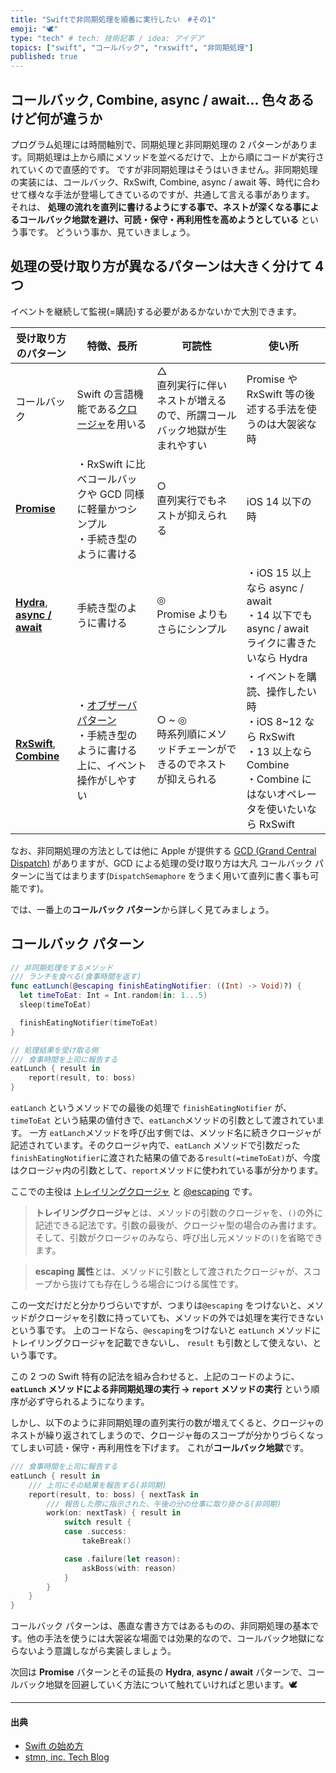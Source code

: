 ```yaml
---
title: "Swiftで非同期処理を順番に実行したい　#その1"
emoji: "🕊"
type: "tech" # tech: 技術記事 / idea: アイデア
topics: ["swift", "コールバック", "rxswift", "非同期処理"]
published: true
---
```


## コールバック, Combine, async / await... 色々あるけど何が違うか

プログラム処理には時間軸別で、同期処理と非同期処理の 2 パターンがあります。同期処理は上から順にメソッドを並べるだけで、上から順にコードが実行されていくので直感的です。
ですが非同期処理はそうはいきません。非同期処理の実装には、コールバック、RxSwift, Combine, async / await 等、時代に合わせて様々な手法が登場してきているのですが、共通して言える事があります。
それは、
**処理の流れを直列に書けるようにする事で、ネストが深くなる事によるコールバック地獄を避け、可読・保守・再利用性を高めようとしている**
という事です。
どういう事か、見ていきましょう。

## 処理の受け取り方が異なるパターンは大きく分けて 4 つ

イベントを継続して監視(=購読)する必要があるかないかで大別できます。

| 受け取り方のパターン                                                                                                                                     | 特徴、長所                                                                                                                                                                                 | 可読性                                                                    | 使い所                                                                                                                                   |
| -------------------------------------------------------------------------------------------------------------------------------------------------------- | ------------------------------------------------------------------------------------------------------------------------------------------------------------------------------------------ | ------------------------------------------------------------------------- | ---------------------------------------------------------------------------------------------------------------------------------------- |
| コールバック                                                                                                                                             | Swift の言語機能である[クロージャ](https://swift.codelly.dev/guide/%E3%82%AF%E3%83%AD%E3%83%BC%E3%82%B8%E3%83%A3/#%E3%82%AF%E3%83%AD%E3%83%BC%E3%82%B8%E3%83%A3%E3%81%A8%E3%81%AF)を用いる | △<br>直列実行に伴いネストが増えるので、所謂コールバック地獄が生まれやすい | Promise や RxSwift 等の後述する手法を使うのは大袈裟な時                                                                                  |
| [**Promise**](https://github.com/google/promises)                                                                                                        | ・RxSwift に比べコールバックや GCD 同様に軽量かつシンプル<br> ・手続き型のように書ける                                                                                                     | ○<br>直列実行でもネストが抑えられる                                       | iOS 14 以下の時                                                                                                                          |
| [**Hydra**](https://github.com/malcommac/Hydra), [**async / await**](https://developer.apple.com/documentation/swift/concurrency#asynchronous-sequences) | 手続き型のように書ける                                                                                                                                                                     | ◎<br>Promise よりもさらにシンプル                                         | ・iOS 15 以上なら async / await<br>・14 以下でも async / await ライクに書きたいなら Hydra                                                |
| [**RxSwift**](https://github.com/ReactiveX/RxSwift), [**Combine**](https://developer.apple.com/documentation/combine)                                    | ・[オブザーバパターン](https://ja.wikipedia.org/wiki/Observer_%E3%83%91%E3%82%BF%E3%83%BC%E3%83%B3)<br>・手続き型のように書ける上に、イベント操作がしやすい                                | ○ ~ ◎<br>時系列順にメソッドチェーンができるのでネストが抑えられる         | ・イベントを購読、操作したい時<br>・iOS 8~12 なら RxSwift<br>・13 以上なら Combine<br>・Combine にはないオペレータを使いたいなら RxSwift |

なお、非同期処理の方法としては他に Apple が提供する [GCD (Grand Central Dispatch)](https://developer.apple.com/documentation/DISPATCH) がありますが、GCD による処理の受け取り方は大凡 コールバック パターンに当てはまります(`DispatchSemaphore` をうまく用いて直列に書く事も可能です)。

では、一番上の**コールバック パターン**から詳しく見てみましょう。

## コールバック パターン

```swift
// 非同期処理をするメソッド
/// ランチを食べる(食事時間を返す)
func eatLunch(@escaping finishEatingNotifier: ((Int) -> Void)?) {
  let timeToEat: Int = Int.random(in: 1...5)
  sleep(timeToEat)

  finishEatingNotifier(timeToEat)
}

// 処理結果を受け取る側
/// 食事時間を上司に報告する
eatLunch { result in
    report(result, to: boss)
}
```

`eatLanch` というメソッドでの最後の処理で `finishEatingNotifier` が、`timeToEat` という結果の値付きで、`eatLanch`メソッドの引数として渡されています。
一方 `eatLanch`メソッドを呼び出す側では、メソッド名に続きクロージャが記述されています。そのクロージャ内で、`eatLanch` メソッドで引数だった`finishEatingNotifier`に渡された結果の値である`result(=timeToEat)`が、今度はクロージャ内の引数として、`report`メソッドに使われている事が分かります。

ここでの主役は [トレイリングクロージャ](https://swift.codelly.dev/guide/%E3%82%AF%E3%83%AD%E3%83%BC%E3%82%B8%E3%83%A3/#%E3%83%88%E3%83%AC%E3%82%A4%E3%83%AA%E3%83%B3%E3%82%B0%E3%82%AF%E3%83%AD%E3%83%BC%E3%82%B8%E3%83%A3) と [@escaping](https://swift.codelly.dev/guide/%E3%82%AF%E3%83%AD%E3%83%BC%E3%82%B8%E3%83%A3/#escaping) です。

> **トレイリングクロージャ**とは、メソッドの引数のクロージャを、`()`の外に記述できる記法です。引数の最後が、クロージャ型の場合のみ書けます。そして、引数がクロージャのみなら、呼び出し元メソッドの`()`を省略できます。

> **escaping 属性**とは、メソッドに引数として渡されたクロージャが、スコープから抜けても存在しうる場合につける属性です。

この一文だけだと分かりづらいですが、つまりは`@escaping` をつけないと、メソッドがクロージャを引数に持っていても、メソッドの外では処理を実行できないという事です。
上のコードなら、`@escaping`をつけないと `eatLunch` メソッドにトレイリングクロージャを記載できないし、 `result` も引数として使えない、という事です。

この 2 つの Swift 特有の記法を組み合わせると、上記のコードのように、
**`eatLunch` メソッドによる非同期処理の実行 → `report` メソッドの実行**
という順序が必ず守られるようになります。

しかし、以下のように非同期処理の直列実行の数が増えてくると、クロージャのネストが繰り返されてしまうので、クロージャ毎のスコープが分かりづらくなってしまい可読・保守・再利用性を下げます。
これが**コールバック地獄**です。

```swift
/// 食事時間を上司に報告する
eatLunch { result in
    /// 上司にその結果を報告する(非同期)
    report(result, to: boss) { nextTask in
        /// 報告した際に指示された、午後の分の仕事に取り掛かる(非同期)
        work(on: nextTask) { result in
            switch result {
            case .success:
                takeBreak()

            case .failure(let reason):
                askBoss(with: reason)
            }
        }
    }
}
```

コールバック パターンは、愚直な書き方ではあるものの、非同期処理の基本です。他の手法を使うには大袈裟な場面では効果的なので、コールバック地獄にならないよう意識しながら実装しましょう。

次回は **Promise** パターンとその延長の **Hydra**, **async / await** パターンで、コールバック地獄を回避していく方法について触れていければと思います。🕊

---

#### 出典

- [Swift の始め方](https://swift.codelly.dev)
- [stmn, inc. Tech Blog](https://tech.stmn.co.jp/entry/tech/6649)
